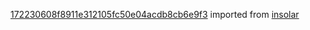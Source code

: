 [172230608f8911e312105fc50e04acdb8cb6e9f3](https://github.com/insolar/insolar/commit/172230608f8911e312105fc50e04acdb8cb6e9f3) imported from [insolar](https://github.com/insolar/insolar)
